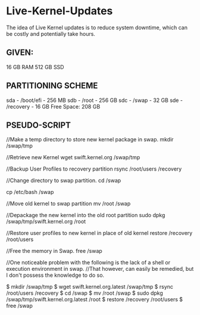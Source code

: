 # Live-Kernel-Updates
The idea of Live Kernel updates is to reduce system downtime, which can be costly and potentially take hours.

## GIVEN: 
16 GB RAM
512 GB SSD

## PARTITIONING SCHEME
sda - /boot/efi - 256 MB
sdb - /root - 256 GB
sdc - /swap - 32 GB
sde - /recovery - 16 GB
Free Space: 208 GB

## PSEUDO-SCRIPT
//Make a temp directory to store new kernel package in swap.
mkdir /swap/tmp

//Retrieve new Kernel
wget swift.kernel.org /swap/tmp

//Backup User Profiles to recovery partition
rsync /root/users /recovery

//Change directory to swap partition.
cd /swap

cp /etc/bash /swap 

//Move old kernel to swap partition
mv /root /swap

//Depackage the new kernel into the old root partition
sudo dpkg /swap/tmp/swift.kernel.org /root

//Restore user profiles to new kernel in place of old kernel
restore /recovery /root/users

//Free the memory in Swap.
free /swap

//One noticeable problem with the following is the lack of a shell or execution environment in swap.
//That however, can easily be remedied, but I don't possess the knowledge to do so.

$ mkdir /swap/tmp
$ wget swift.kernel.org.latest /swap/tmp
$ rsync /root/users /recovery
$ cd /swap
$ mv /root /swap
$ sudo dpkg /swap/tmp/swift.kernel.org.latest /root
$ restore /recovery /root/users
$ free /swap
